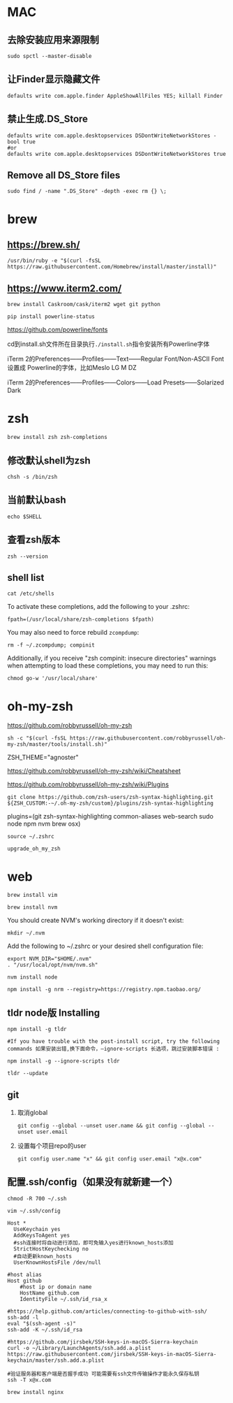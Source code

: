 # MAC


## 去除安装应用来源限制

`sudo spctl --master-disable`

## 让Finder显示隐藏文件

`defaults write com.apple.finder AppleShowAllFiles YES; killall Finder`


## 禁止生成.DS_Store

```
defaults write com.apple.desktopservices DSDontWriteNetworkStores -bool true
#or
defaults write com.apple.desktopservices DSDontWriteNetworkStores true
```


## Remove all DS_Store files

`sudo find / -name ".DS_Store" -depth -exec rm {} \;`



# brew


## https://brew.sh/

`/usr/bin/ruby -e "$(curl -fsSL https://raw.githubusercontent.com/Homebrew/install/master/install)"`


## https://www.iterm2.com/

```
brew install Caskroom/cask/iterm2 wget git python

pip install powerline-status
```

https://github.com/powerline/fonts

cd到install.sh文件所在目录执行`./install.sh`指令安装所有Powerline字体

iTerm 2的Preferences——Profiles——Text——Regular Font/Non-ASCII Font设置成 Powerline的字体，比如Meslo LG M DZ

iTerm 2的Preferences——Profiles——Colors——Load Presets——Solarized Dark



# zsh


`brew install zsh zsh-completions`


## 修改默认shell为zsh

`chsh -s /bin/zsh`


## 当前默认bash

`echo $SHELL`


## 查看zsh版本

`zsh --version`


## shell list

`cat /etc/shells`


To activate these completions, add the following to your .zshrc:

`fpath=(/usr/local/share/zsh-completions $fpath)`

You may also need to force rebuild `zcompdump`:

`rm -f ~/.zcompdump; compinit`

Additionally, if you receive "zsh compinit: insecure directories" warnings when attempting
to load these completions, you may need to run this:

`chmod go-w '/usr/local/share'`



# oh-my-zsh

https://github.com/robbyrussell/oh-my-zsh

`sh -c "$(curl -fsSL https://raw.githubusercontent.com/robbyrussell/oh-my-zsh/master/tools/install.sh)"`


ZSH_THEME="agnoster"


https://github.com/robbyrussell/oh-my-zsh/wiki/Cheatsheet

https://github.com/robbyrussell/oh-my-zsh/wiki/Plugins

`git clone https://github.com/zsh-users/zsh-syntax-highlighting.git ${ZSH_CUSTOM:-~/.oh-my-zsh/custom}/plugins/zsh-syntax-highlighting`

plugins=(git zsh-syntax-highlighting common-aliases web-search sudo node npm nvm brew osx)

`source ~/.zshrc`

`upgrade_oh_my_zsh`



# web


`brew install vim`

`brew install nvm`

You should create NVM's working directory if it doesn't exist:

`mkdir ~/.nvm`

Add the following to ~/.zshrc or your desired shell configuration file:

```
export NVM_DIR="$HOME/.nvm"
. "/usr/local/opt/nvm/nvm.sh"
```

`nvm install node`

`npm install -g nrm --registry=https://registry.npm.taobao.org/`


## tldr node版 Installing

```
npm install -g tldr

#If you have trouble with the post-install script, try the following commands 如果安装出错,换下面命令，—ignore-scripts 长选项，跳过安装脚本错误 :

npm install -g --ignore-scripts tldr

tldr --update
```

## git

1. 取消global

    `git config --global --unset user.name && git config --global --unset user.email`


2. 设置每个项目repo的user

    `git config user.name "x" && git config user.email "x@x.com"`


## 配置.ssh/config（如果没有就新建一个）

`chmod -R 700 ~/.ssh`

`vim ~/.ssh/config`

```
Host *
  UseKeychain yes
  AddKeysToAgent yes
  #ssh连接时将自动进行添加，即可免输入yes进行known_hosts添加
  StrictHostKeychecking no
  #自动更新known_hosts 
  UserKnownHostsFile /dev/null

#host alias
Host github
    #host ip or domain name
    HostName github.com 
    IdentityFile ~/.ssh/id_rsa_x
```

```
#https://help.github.com/articles/connecting-to-github-with-ssh/
ssh-add -l
eval "$(ssh-agent -s)"
ssh-add -K ~/.ssh/id_rsa

#https://github.com/jirsbek/SSH-keys-in-macOS-Sierra-keychain
curl -o ~/Library/LaunchAgents/ssh.add.a.plist https://raw.githubusercontent.com/jirsbek/SSH-keys-in-macOS-Sierra-keychain/master/ssh.add.a.plist

#验证服务器和客户端是否握手成功 可能需要有ssh文件传输操作才能永久保存私钥
ssh -T x@x.com
```

`brew install nginx`

